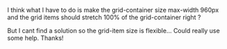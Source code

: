 I think what I have to do is make the grid-container size max-width 960px and the grid items should stretch 100% of the grid-container right ?

But I cant find a solution so the grid-item size is flexible...
Could really use some help. 
Thanks!